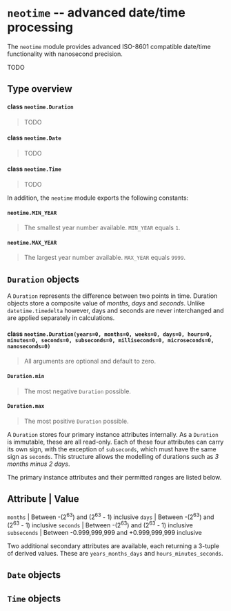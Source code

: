 # `neotime` -- advanced date/time processing

The `neotime` module provides advanced ISO-8601 compatible date/time functionality with nanosecond precision.

TODO


## Type overview

#### class `neotime.Duration`
> TODO

#### class `neotime.Date`
> TODO

####  class `neotime.Time`
> TODO

In addition, the `neotime` module exports the following constants:

#### `neotime.MIN_YEAR`
> The smallest year number available.
> `MIN_YEAR` equals `1`.

#### `neotime.MAX_YEAR`
> The largest year number available.
> `MAX_YEAR` equals `9999`.


## `Duration` objects
A `Duration` represents the difference between two points in time.
Duration objects store a composite value of _months_, _days_ and _seconds_.
Unlike `datetime.timedelta` however, days and seconds are never interchanged
and are applied separately in calculations.

#### class `neotime.Duration(years=0, months=0, weeks=0, days=0, hours=0, minutes=0, seconds=0, subseconds=0, milliseconds=0, microseconds=0, nanoseconds=0)`
> All arguments are optional and default to zero.

#### `Duration.min`
> The most negative `Duration` possible.

#### `Duration.max`
> The most positive `Duration` possible.

A `Duration` stores four primary instance attributes internally.
As a `Duration` is immutable, these are all read-only.
Each of these four attributes can carry its own sign, with the exception of `subseconds`, which must have the same sign as `seconds`.
This structure allows the modelling of durations such as _3 months minus 2 days_.

The primary instance attributes and their permitted ranges are listed below.

Attribute    | Value
--------------------
`months`     | Between -(2<sup>63</sup>) and (2<sup>63</sup> - 1) inclusive
`days`       | Between -(2<sup>63</sup>) and (2<sup>63</sup> - 1) inclusive
`seconds`    | Between -(2<sup>63</sup>) and (2<sup>63</sup> - 1) inclusive
`subseconds` | Between -0.999,999,999 and +0.999,999,999 inclusive

Two additional secondary attributes are available, each returning a 3-tuple of derived values.
These are `years_months_days` and `hours_minutes_seconds`.


## ``Date`` objects


## ``Time`` objects
